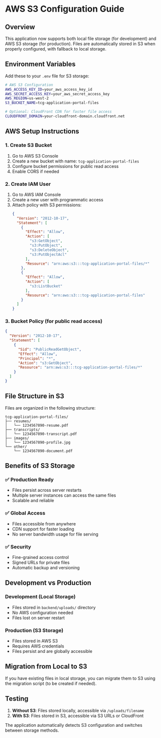 # AWS S3 Configuration Guide

## Overview
This application now supports both local file storage (for development) and AWS S3 storage (for production). Files are automatically stored in S3 when properly configured, with fallback to local storage.

## Environment Variables

Add these to your `.env` file for S3 storage:

```bash
# AWS S3 Configuration
AWS_ACCESS_KEY_ID=your_aws_access_key_id
AWS_SECRET_ACCESS_KEY=your_aws_secret_access_key
AWS_REGION=us-west-2
S3_BUCKET_NAME=tcg-application-portal-files

# Optional: CloudFront CDN for faster file access
CLOUDFRONT_DOMAIN=your-cloudfront-domain.cloudfront.net
```

## AWS Setup Instructions

### 1. Create S3 Bucket
1. Go to AWS S3 Console
2. Create a new bucket with name: `tcg-application-portal-files`
3. Configure bucket permissions for public read access
4. Enable CORS if needed

### 2. Create IAM User
1. Go to AWS IAM Console
2. Create a new user with programmatic access
3. Attach policy with S3 permissions:
   ```json
   {
     "Version": "2012-10-17",
     "Statement": [
       {
         "Effect": "Allow",
         "Action": [
           "s3:GetObject",
           "s3:PutObject",
           "s3:DeleteObject",
           "s3:PutObjectAcl"
         ],
         "Resource": "arn:aws:s3:::tcg-application-portal-files/*"
       },
       {
         "Effect": "Allow",
         "Action": [
           "s3:ListBucket"
         ],
         "Resource": "arn:aws:s3:::tcg-application-portal-files"
       }
     ]
   }
   ```

### 3. Bucket Policy (for public read access)
```json
{
  "Version": "2012-10-17",
  "Statement": [
    {
      "Sid": "PublicReadGetObject",
      "Effect": "Allow",
      "Principal": "*",
      "Action": "s3:GetObject",
      "Resource": "arn:aws:s3:::tcg-application-portal-files/*"
    }
  ]
}
```

## File Structure in S3
Files are organized in the following structure:
```
tcg-application-portal-files/
├── resumes/
│   └── 1234567890-resume.pdf
├── transcripts/
│   └── 1234567890-transcript.pdf
├── images/
│   └── 1234567890-profile.jpg
└── other/
    └── 1234567890-document.pdf
```

## Benefits of S3 Storage

### ✅ Production Ready
- Files persist across server restarts
- Multiple server instances can access the same files
- Scalable and reliable

### ✅ Global Access
- Files accessible from anywhere
- CDN support for faster loading
- No server bandwidth usage for file serving

### ✅ Security
- Fine-grained access control
- Signed URLs for private files
- Automatic backup and versioning

## Development vs Production

### Development (Local Storage)
- Files stored in `backend/uploads/` directory
- No AWS configuration needed
- Files lost on server restart

### Production (S3 Storage)
- Files stored in AWS S3
- Requires AWS credentials
- Files persist and are globally accessible

## Migration from Local to S3

If you have existing files in local storage, you can migrate them to S3 using the migration script (to be created if needed).

## Testing

1. **Without S3**: Files stored locally, accessible via `/uploads/filename`
2. **With S3**: Files stored in S3, accessible via S3 URLs or CloudFront

The application automatically detects S3 configuration and switches between storage methods.
